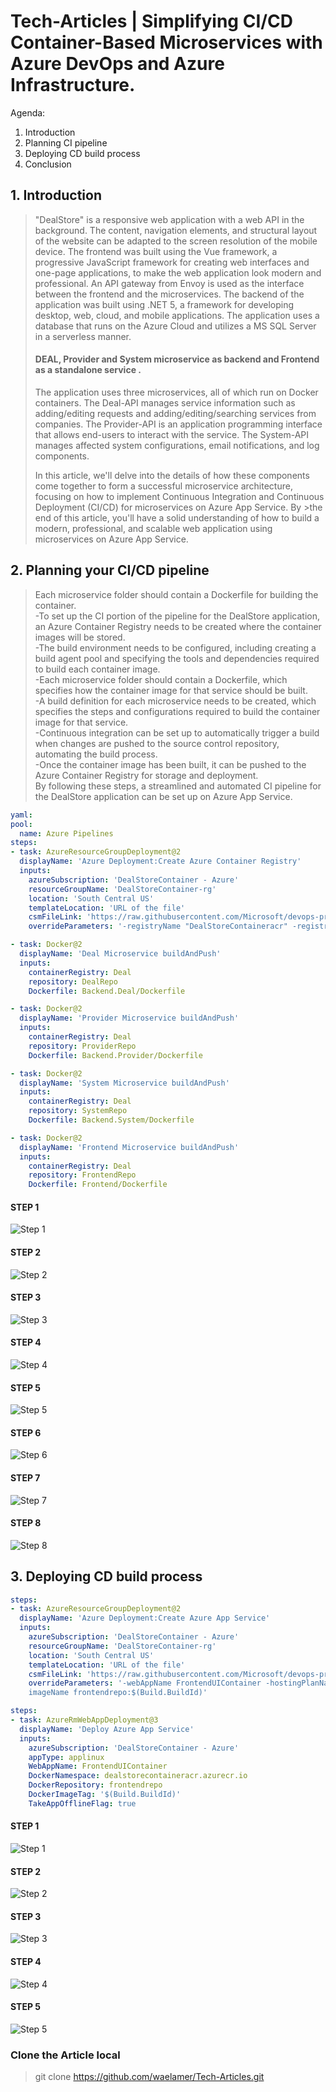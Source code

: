
# Tech-Articles | Simplifying CI/CD Container-Based Microservices with Azure DevOps and Azure Infrastructure.

Agenda: 
1.	Introduction
2.	Planning CI pipeline
3.	Deploying CD build process
4.	Conclusion



## 1.	Introduction

>"DealStore" is a responsive web application with a web API in the background. The content, navigation elements, and structural layout of the website can be adapted to the screen resolution of the mobile device. The frontend was built using the Vue framework, a progressive JavaScript framework for creating web interfaces and one-page applications, to make the web application look modern and professional. An API gateway from Envoy is used as the interface between the frontend and the microservices. The backend of the  application was built using .NET 5, a framework for developing desktop, web, cloud, and mobile applications. The application uses a database that runs on the Azure Cloud and utilizes a MS SQL Server in a serverless manner.
>
>#### DEAL, Provider and System microservice as backend and Frontend as a standalone service .
>
> The application uses three microservices, all of which run on Docker containers. The Deal-API manages service information such as adding/editing requests and adding/editing/searching services from companies. The Provider-API is an application programming interface that allows end-users to interact with the service. The System-API manages affected system configurations, email notifications, and log components.
>
> In this article, we'll delve into the details of how these components come together to form a successful microservice architecture, focusing on how to implement Continuous Integration and Continuous Deployment (CI/CD) for microservices on Azure App Service. By >the end of this article, you'll have a solid understanding of how to build a modern, professional, and scalable web application using microservices on Azure App Service.



## 2. Planning your CI/CD pipeline

>Each microservice folder should contain a Dockerfile for building the container. <br />
    -To set up the CI portion of the pipeline for the DealStore application, an Azure Container Registry needs to be created where the container images will be stored. <br />
    -The build environment needs to be configured, including creating a build agent pool and specifying the tools and dependencies required to build each container image. <br />
    -Each microservice folder should contain a Dockerfile, which specifies how the container image for that service should be built. <br />
    -A build definition for each microservice needs to be created, which specifies the steps and configurations required to build the container image for that service. <br />
    -Continuous integration can be set up to automatically trigger a build when changes are pushed to the source control repository, automating the build process. <br />
    -Once the container image has been built, it can be pushed to the Azure Container Registry for storage and deployment. <br />
>By following these steps, a streamlined and automated CI pipeline for the DealStore application can be set up on Azure App Service. <br />

```yaml
yaml: 
pool:
  name: Azure Pipelines
steps:
- task: AzureResourceGroupDeployment@2
  displayName: 'Azure Deployment:Create Azure Container Registry'
  inputs:
    azureSubscription: 'DealStoreContainer - Azure'
    resourceGroupName: 'DealStoreContainer-rg'
    location: 'South Central US'
    templateLocation: 'URL of the file'
    csmFileLink: 'https://raw.githubusercontent.com/Microsoft/devops-project-samples/057f6cc268a62922d012067d069d58684e967d0a/armtemplates/webapp-containers/containerRegistry-template.json'
    overrideParameters: '-registryName "DealStoreContaineracr" -registryLocation "South Central US" -registrySku "Standard"'

- task: Docker@2
  displayName: 'Deal Microservice buildAndPush'
  inputs:
    containerRegistry: Deal
    repository: DealRepo
    Dockerfile: Backend.Deal/Dockerfile

- task: Docker@2
  displayName: 'Provider Microservice buildAndPush'
  inputs:
    containerRegistry: Deal
    repository: ProviderRepo
    Dockerfile: Backend.Provider/Dockerfile

- task: Docker@2
  displayName: 'System Microservice buildAndPush'
  inputs:
    containerRegistry: Deal
    repository: SystemRepo
    Dockerfile: Backend.System/Dockerfile

- task: Docker@2
  displayName: 'Frontend Microservice buildAndPush'
  inputs:
    containerRegistry: Deal
    repository: FrontendRepo
    Dockerfile: Frontend/Dockerfile
```



#### STEP 1
![Step 1](imgs/CI_1.png)

#### STEP 2
![Step 2](imgs/CI_2.png)

#### STEP 3
![Step 3](imgs/CI_3.png)

#### STEP 4
![Step 4](imgs/CI_4.png)

#### STEP 5
![Step 5](imgs/CI_5.png)

#### STEP 6
![Step 6](imgs/CI_6.png)

#### STEP 7
![Step 7](imgs/CI_7.png)

#### STEP 8
![Step 8](imgs/CI_8.png)


## 3.	Deploying CD build process


```yaml
steps:
- task: AzureResourceGroupDeployment@2
  displayName: 'Azure Deployment:Create Azure App Service'
  inputs:
    azureSubscription: 'DealStoreContainer - Azure'
    resourceGroupName: 'DealStoreContainer-rg'
    location: 'South Central US'
    templateLocation: 'URL of the file'
    csmFileLink: 'https://raw.githubusercontent.com/Microsoft/devops-project-samples/057f6cc268a62922d012067d069d58684e967d0a/armtemplates/webapp-containers/container-webapp-template.json'
    overrideParameters: '-webAppName FrontendUIContainer -hostingPlanName DealStoreContainer-plan -appInsightsLocation "South Central US" -sku "S1 Standard" -registryName "DealStoreContaineracr" -registryLocation "South Central US" -registrySku "Standard" 
    imageName frontendrepo:$(Build.BuildId)'
```

```yaml
steps:
- task: AzureRmWebAppDeployment@3
  displayName: 'Deploy Azure App Service'
  inputs:
    azureSubscription: 'DealStoreContainer - Azure'
    appType: applinux
    WebAppName: FrontendUIContainer
    DockerNamespace: dealstorecontaineracr.azurecr.io
    DockerRepository: frontendrepo
    DockerImageTag: '$(Build.BuildId)'
    TakeAppOfflineFlag: true
```

#### STEP 1
![Step 1](imgs/CD_1.png)

#### STEP 2
![Step 2](imgs/CD_2.png)

#### STEP 3
![Step 3](imgs/CD_3.png)

#### STEP 4
![Step 4](imgs/CD_4.png)

#### STEP 5
![Step 5](imgs/CD_5.png)


### Clone the Article local
> git clone https://github.com/waelamer/Tech-Articles.git